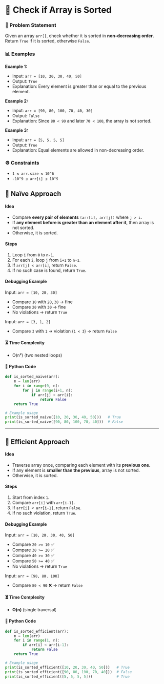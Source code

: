 # 📘 Check if Array is Sorted

### 📝 Problem Statement

Given an array `arr[]`, check whether it is sorted in **non-decreasing order**.
Return `True` if it is sorted, otherwise `False`.

### 📊 Examples

**Example 1:**

* Input: `arr = [10, 20, 30, 40, 50]`
* Output: `True`
* Explanation: Every element is greater than or equal to the previous element.

**Example 2:**

* Input: `arr = [90, 80, 100, 70, 40, 30]`
* Output: `False`
* Explanation: Since `80 < 90` and later `70 < 100`, the array is not sorted.

**Example 3:**

* Input: `arr = [5, 5, 5, 5]`
* Output: `True`
* Explanation: Equal elements are allowed in non-decreasing order.

### ⚙️ Constraints

* `1 ≤ arr.size ≤ 10^6`
* `-10^9 ≤ arr[i] ≤ 10^9`

## 🐢 Naïve Approach

#### Idea

* Compare **every pair of elements** `(arr[i], arr[j])` where `j > i`.
* If **any element before is greater than an element after it**, then array is not sorted.
* Otherwise, it is sorted.

#### Steps

1. Loop `i` from `0` to `n-1`.
2. For each `i`, loop `j` from `i+1` to `n-1`.
3. If `arr[j] < arr[i]`, return `False`.
4. If no such case is found, return `True`.

#### Debugging Example

Input: `arr = [10, 20, 30]`

* Compare `10` with `20`, `30` → fine
* Compare `20` with `30` → fine
* No violations → return `True`

Input: `arr = [3, 1, 2]`

* Compare `3` with `1` → violation (`1 < 3`) → return `False`

#### ⏳ Time Complexity

* O(n²) (two nested loops)

#### 🐍 Python Code

```python
def is_sorted_naive(arr):
    n = len(arr)
    for i in range(0, n):
        for j in range(i+1, n):
            if arr[j] < arr[i]:
                return False
    return True

# Example usage
print(is_sorted_naive([10, 20, 30, 40, 50]))   # True
print(is_sorted_naive([90, 80, 100, 70, 40]))  # False
```

---

## 🚀 Efficient Approach

#### Idea

* Traverse array once, comparing each element with its **previous one**.
* If any element is **smaller than the previous**, array is not sorted.
* Otherwise, it is sorted.

#### Steps

1. Start from index `1`.
2. Compare `arr[i]` with `arr[i-1]`.
3. If `arr[i] < arr[i-1]`, return `False`.
4. If no such violation, return `True`.

#### Debugging Example

Input: `arr = [10, 20, 30, 40, 50]`

* Compare `20 >= 10` ✅
* Compare `30 >= 20` ✅
* Compare `40 >= 30` ✅
* Compare `50 >= 40` ✅
* No violations → return `True`

Input: `arr = [90, 80, 100]`

* Compare `80 < 90` ❌ → return `False`

#### ⏳ Time Complexity

* **O(n)** (single traversal)

#### 🐍 Python Code

```python
def is_sorted_efficient(arr):
    n = len(arr)
    for i in range(1, n):
        if arr[i] < arr[i-1]:
            return False
    return True

# Example usage
print(is_sorted_efficient([10, 20, 30, 40, 50]))   # True
print(is_sorted_efficient([90, 80, 100, 70, 40]))  # False
print(is_sorted_efficient([5, 5, 5, 5]))           # True
```
